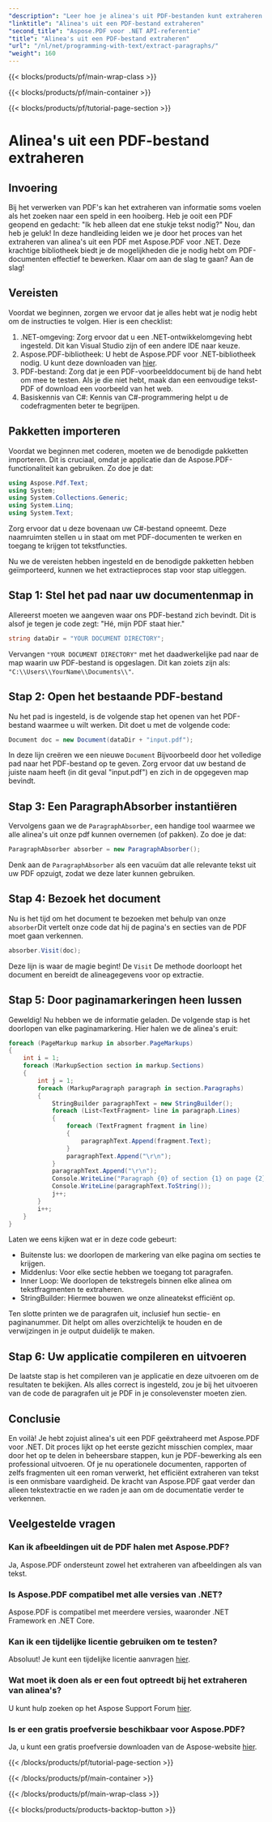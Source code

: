 ```yaml
---
"description": "Leer hoe je alinea's uit PDF-bestanden kunt extraheren met Aspose.PDF voor .NET in deze eenvoudig te volgen tutorial. Perfect voor ontwikkelaars van alle niveaus."
"linktitle": "Alinea's uit een PDF-bestand extraheren"
"second_title": "Aspose.PDF voor .NET API-referentie"
"title": "Alinea's uit een PDF-bestand extraheren"
"url": "/nl/net/programming-with-text/extract-paragraphs/"
"weight": 160
---
```


{{< blocks/products/pf/main-wrap-class >}}

{{< blocks/products/pf/main-container >}}

{{< blocks/products/pf/tutorial-page-section >}}

# Alinea's uit een PDF-bestand extraheren

## Invoering

Bij het verwerken van PDF's kan het extraheren van informatie soms voelen als het zoeken naar een speld in een hooiberg. Heb je ooit een PDF geopend en gedacht: "Ik heb alleen dat ene stukje tekst nodig?" Nou, dan heb je geluk! In deze handleiding leiden we je door het proces van het extraheren van alinea's uit een PDF met Aspose.PDF voor .NET. Deze krachtige bibliotheek biedt je de mogelijkheden die je nodig hebt om PDF-documenten effectief te bewerken. Klaar om aan de slag te gaan? Aan de slag!

## Vereisten

Voordat we beginnen, zorgen we ervoor dat je alles hebt wat je nodig hebt om de instructies te volgen. Hier is een checklist:

1. .NET-omgeving: Zorg ervoor dat u een .NET-ontwikkelomgeving hebt ingesteld. Dit kan Visual Studio zijn of een andere IDE naar keuze. 
2. Aspose.PDF-bibliotheek: U hebt de Aspose.PDF voor .NET-bibliotheek nodig. U kunt deze downloaden van [hier](https://releases.aspose.com/pdf/net/).
3. PDF-bestand: Zorg dat je een PDF-voorbeelddocument bij de hand hebt om mee te testen. Als je die niet hebt, maak dan een eenvoudige tekst-PDF of download een voorbeeld van het web.
4. Basiskennis van C#: Kennis van C#-programmering helpt u de codefragmenten beter te begrijpen.

## Pakketten importeren

Voordat we beginnen met coderen, moeten we de benodigde pakketten importeren. Dit is cruciaal, omdat je applicatie dan de Aspose.PDF-functionaliteit kan gebruiken. Zo doe je dat:

```csharp
using Aspose.Pdf.Text;
using System;
using System.Collections.Generic;
using System.Linq;
using System.Text;
```

Zorg ervoor dat u deze bovenaan uw C#-bestand opneemt. Deze naamruimten stellen u in staat om met PDF-documenten te werken en toegang te krijgen tot tekstfuncties.

Nu we de vereisten hebben ingesteld en de benodigde pakketten hebben geïmporteerd, kunnen we het extractieproces stap voor stap uitleggen.

## Stap 1: Stel het pad naar uw documentenmap in

Allereerst moeten we aangeven waar ons PDF-bestand zich bevindt. Dit is alsof je tegen je code zegt: "Hé, mijn PDF staat hier."

```csharp
string dataDir = "YOUR DOCUMENT DIRECTORY";
```

Vervangen `"YOUR DOCUMENT DIRECTORY"` met het daadwerkelijke pad naar de map waarin uw PDF-bestand is opgeslagen. Dit kan zoiets zijn als: `"C:\\Users\\YourName\\Documents\\"`.

## Stap 2: Open het bestaande PDF-bestand

Nu het pad is ingesteld, is de volgende stap het openen van het PDF-bestand waarmee u wilt werken. Dit doet u met de volgende code:

```csharp
Document doc = new Document(dataDir + "input.pdf");
```

In deze lijn creëren we een nieuwe `Document` Bijvoorbeeld door het volledige pad naar het PDF-bestand op te geven. Zorg ervoor dat uw bestand de juiste naam heeft (in dit geval "input.pdf") en zich in de opgegeven map bevindt.

## Stap 3: Een ParagraphAbsorber instantiëren

Vervolgens gaan we de `ParagraphAbsorber`, een handige tool waarmee we alle alinea's uit onze pdf kunnen overnemen (of pakken). Zo doe je dat:

```csharp
ParagraphAbsorber absorber = new ParagraphAbsorber();
```

Denk aan de `ParagraphAbsorber` als een vacuüm dat alle relevante tekst uit uw PDF opzuigt, zodat we deze later kunnen gebruiken.

## Stap 4: Bezoek het document

Nu is het tijd om het document te bezoeken met behulp van onze `absorber`Dit vertelt onze code dat hij de pagina's en secties van de PDF moet gaan verkennen.

```csharp
absorber.Visit(doc);
```

Deze lijn is waar de magie begint! De `Visit` De methode doorloopt het document en bereidt de alineagegevens voor op extractie.

## Stap 5: Door paginamarkeringen heen lussen

Geweldig! Nu hebben we de informatie geladen. De volgende stap is het doorlopen van elke paginamarkering. Hier halen we de alinea's eruit:

```csharp
foreach (PageMarkup markup in absorber.PageMarkups)
{
    int i = 1;
    foreach (MarkupSection section in markup.Sections)
    {
        int j = 1;
        foreach (MarkupParagraph paragraph in section.Paragraphs)
        {
            StringBuilder paragraphText = new StringBuilder();
            foreach (List<TextFragment> line in paragraph.Lines)
            {
                foreach (TextFragment fragment in line)
                {
                    paragraphText.Append(fragment.Text);
                }
                paragraphText.Append("\r\n");
            }
            paragraphText.Append("\r\n");
            Console.WriteLine("Paragraph {0} of section {1} on page {2}:", j, i, markup.Number);
            Console.WriteLine(paragraphText.ToString());
            j++;
        }
        i++;
    }
}
```

Laten we eens kijken wat er in deze code gebeurt:

- Buitenste lus: we doorlopen de markering van elke pagina om secties te krijgen.
- Middenlus: Voor elke sectie hebben we toegang tot paragrafen.
- Inner Loop: We doorlopen de tekstregels binnen elke alinea om tekstfragmenten te extraheren.
- StringBuilder: Hiermee bouwen we onze alineatekst efficiënt op.

Ten slotte printen we de paragrafen uit, inclusief hun sectie- en paginanummer. Dit helpt om alles overzichtelijk te houden en de verwijzingen in je output duidelijk te maken.

## Stap 6: Uw applicatie compileren en uitvoeren

De laatste stap is het compileren van je applicatie en deze uitvoeren om de resultaten te bekijken. Als alles correct is ingesteld, zou je bij het uitvoeren van de code de paragrafen uit je PDF in je consolevenster moeten zien.

## Conclusie

En voilà! Je hebt zojuist alinea's uit een PDF geëxtraheerd met Aspose.PDF voor .NET. Dit proces lijkt op het eerste gezicht misschien complex, maar door het op te delen in beheersbare stappen, kun je PDF-bewerking als een professional uitvoeren. Of je nu operationele documenten, rapporten of zelfs fragmenten uit een roman verwerkt, het efficiënt extraheren van tekst is een onmisbare vaardigheid. De kracht van Aspose.PDF gaat verder dan alleen tekstextractie en we raden je aan om de documentatie verder te verkennen.

## Veelgestelde vragen

### Kan ik afbeeldingen uit de PDF halen met Aspose.PDF?
Ja, Aspose.PDF ondersteunt zowel het extraheren van afbeeldingen als van tekst.

### Is Aspose.PDF compatibel met alle versies van .NET?
Aspose.PDF is compatibel met meerdere versies, waaronder .NET Framework en .NET Core.

### Kan ik een tijdelijke licentie gebruiken om te testen?
Absoluut! Je kunt een tijdelijke licentie aanvragen [hier](https://purchase.aspose.com/temporary-license/).

### Wat moet ik doen als er een fout optreedt bij het extraheren van alinea's?
U kunt hulp zoeken op het Aspose Support Forum [hier](https://forum.aspose.com/c/pdf/10).

### Is er een gratis proefversie beschikbaar voor Aspose.PDF?
Ja, u kunt een gratis proefversie downloaden van de Aspose-website [hier](https://releases.aspose.com/).

{{< /blocks/products/pf/tutorial-page-section >}}

{{< /blocks/products/pf/main-container >}}

{{< /blocks/products/pf/main-wrap-class >}}

{{< blocks/products/products-backtop-button >}}